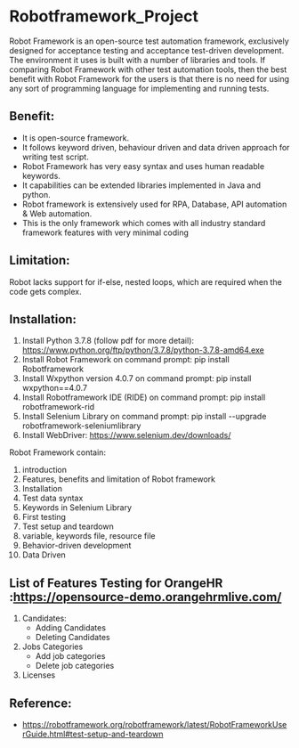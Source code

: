 # Robotframework_Project

Robot Framework is an open-source test automation framework, exclusively designed for acceptance testing and acceptance test-driven development. The environment it uses is built with a number of libraries and tools. If comparing Robot Framework with other test automation tools, then the best benefit with Robot Framework for the users is that there is no need for using any sort of programming language for implementing and running tests.

## Benefit:

- It is open-source framework.
- It follows keyword driven, behaviour driven and data driven approach for writing test script.
- Robot Framework has very easy syntax and uses human readable keywords.
- It capabilities can be extended libraries implemented in Java and python.
- Robot framework is extensively used for RPA, Database, API automation & Web automation.
- This is the only framework which comes with all industry standard framework features with very minimal coding

## Limitation:
Robot lacks support for if-else, nested loops, which are required when the code gets complex.



## Installation:

1. Install Python 3.7.8 (follow pdf for more detail):
https://www.python.org/ftp/python/3.7.8/python-3.7.8-amd64.exe
2. Install Robot Framework on command prompt:
pip install Robotframework
3. Install Wxpython version 4.0.7 on command prompt:
pip install wxpython==4.0.7
4. Install Robotframework IDE (RIDE) on command prompt:
pip install robotframework-rid
5. Install Selenium Library on command prompt:
pip install --upgrade robotframework-seleniumlibrary
6. Install WebDriver:
https://www.selenium.dev/downloads/



Robot Framework contain:
1. introduction
2. Features, benefits and limitation of Robot framework
3. Installation
4. Test data syntax​
5. Keywords in Selenium Library ​
6. First testing
7. Test setup and teardown
8. variable, keywords file, resource file
9. Behavior-driven development
10. Data Driven

## List of Features Testing for OrangeHR :https://opensource-demo.orangehrmlive.com/

1. Candidates:
    - Adding Candidates
    - Deleting Candidates
2. Jobs Categories
    - Add job categories
    - Delete job categories
3. Licenses


## Reference:

- https://robotframework.org/robotframework/latest/RobotFrameworkUserGuide.html#test-setup-and-teardown
